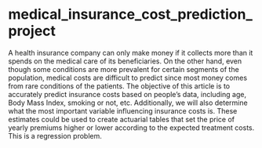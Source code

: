 # medical_insurance_cost_prediction_project
A health insurance company can only make money if it collects more than it spends on the medical care of its beneficiaries. On the other hand, even though some conditions are more prevalent for certain segments of the population, medical costs are difficult to predict since most money comes from rare conditions of the patients. The objective of this article is to accurately predict insurance costs based on people’s data, including age, Body Mass Index, smoking or not, etc. Additionally, we will also determine what the most important variable influencing insurance costs is. These estimates could be used to create actuarial tables that set the price of yearly premiums higher or lower according to the expected treatment costs. This is a regression problem.

